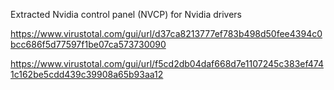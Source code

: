 Extracted Nvidia control panel (NVCP) for Nvidia drivers 

https://www.virustotal.com/gui/url/d37ca8213777ef783b498d50fee4394c0bcc686f5d77597f1be07ca573730090

https://www.virustotal.com/gui/url/f5cd2db04daf668d7e1107245c383ef4741c162be5cdd439c39908a65b93aa12
